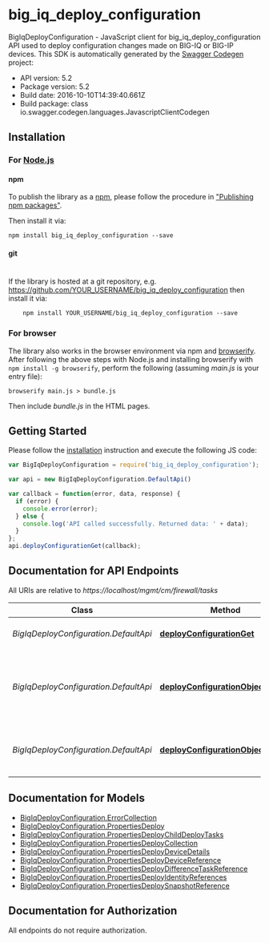# big_iq_deploy_configuration

BigIqDeployConfiguration - JavaScript client for big_iq_deploy_configuration
API used to deploy configuration changes made on BIG-IQ or BIG-IP devices.
This SDK is automatically generated by the [Swagger Codegen](https://github.com/swagger-api/swagger-codegen) project:

- API version: 5.2
- Package version: 5.2
- Build date: 2016-10-10T14:39:40.661Z
- Build package: class io.swagger.codegen.languages.JavascriptClientCodegen

## Installation

### For [Node.js](https://nodejs.org/)

#### npm

To publish the library as a [npm](https://www.npmjs.com/),
please follow the procedure in ["Publishing npm packages"](https://docs.npmjs.com/getting-started/publishing-npm-packages).

Then install it via:

```shell
npm install big_iq_deploy_configuration --save
```

#### git
#
If the library is hosted at a git repository, e.g.
https://github.com/YOUR_USERNAME/big_iq_deploy_configuration
then install it via:

```shell
    npm install YOUR_USERNAME/big_iq_deploy_configuration --save
```

### For browser

The library also works in the browser environment via npm and [browserify](http://browserify.org/). After following
the above steps with Node.js and installing browserify with `npm install -g browserify`,
perform the following (assuming *main.js* is your entry file):

```shell
browserify main.js > bundle.js
```

Then include *bundle.js* in the HTML pages.

## Getting Started

Please follow the [installation](#installation) instruction and execute the following JS code:

```javascript
var BigIqDeployConfiguration = require('big_iq_deploy_configuration');

var api = new BigIqDeployConfiguration.DefaultApi()

var callback = function(error, data, response) {
  if (error) {
    console.error(error);
  } else {
    console.log('API called successfully. Returned data: ' + data);
  }
};
api.deployConfigurationGet(callback);

```

## Documentation for API Endpoints

All URIs are relative to *https://localhost/mgmt/cm/firewall/tasks*

Class | Method | HTTP request | Description
------------ | ------------- | ------------- | -------------
*BigIqDeployConfiguration.DefaultApi* | [**deployConfigurationGet**](docs/DefaultApi.md#deployConfigurationGet) | **GET** /deploy-configuration | GET all deployment tasks.
*BigIqDeployConfiguration.DefaultApi* | [**deployConfigurationObjectIdGet**](docs/DefaultApi.md#deployConfigurationObjectIdGet) | **GET** /deploy-configuration/{objectId} | Used to get a specific deployment configuration task identified by id.
*BigIqDeployConfiguration.DefaultApi* | [**deployConfigurationObjectIdPost**](docs/DefaultApi.md#deployConfigurationObjectIdPost) | **POST** /deploy-configuration/{objectId} | POST deployment task policy for firewall namespace.


## Documentation for Models

 - [BigIqDeployConfiguration.ErrorCollection](docs/ErrorCollection.md)
 - [BigIqDeployConfiguration.PropertiesDeploy](docs/PropertiesDeploy.md)
 - [BigIqDeployConfiguration.PropertiesDeployChildDeployTasks](docs/PropertiesDeployChildDeployTasks.md)
 - [BigIqDeployConfiguration.PropertiesDeployCollection](docs/PropertiesDeployCollection.md)
 - [BigIqDeployConfiguration.PropertiesDeployDeviceDetails](docs/PropertiesDeployDeviceDetails.md)
 - [BigIqDeployConfiguration.PropertiesDeployDeviceReference](docs/PropertiesDeployDeviceReference.md)
 - [BigIqDeployConfiguration.PropertiesDeployDifferenceTaskReference](docs/PropertiesDeployDifferenceTaskReference.md)
 - [BigIqDeployConfiguration.PropertiesDeployIdentityReferences](docs/PropertiesDeployIdentityReferences.md)
 - [BigIqDeployConfiguration.PropertiesDeploySnapshotReference](docs/PropertiesDeploySnapshotReference.md)


## Documentation for Authorization

 All endpoints do not require authorization.

